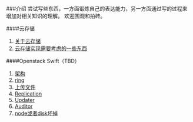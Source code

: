 ###介绍
尝试写些东西，一方面锻炼自己的表达能力，另一方面通过写的过程来增加对相关知识的理解。 欢迎围观和拍砖。

####云存储

1. [关于云存储](/cloud_storage/thinking_about_cloud_storage.md)
2. [云存储实现需要考虑的一些东西](/cloud_storage/thinking_about_implement.md)

####Openstack Swift（TBD）

1. [架构](/cloud_storage/swift/architectural.md)
2. [ring](/cloud_storage/swift/ring.md)
3. [上传文件](/cloud_storage/swift/create_object.md)
4. [Replication](/cloud_storage/swift/replication.md)
5. [Updater](/cloud_storage/swift/updater.md)
6. [Auditor](/cloud_storage/swift/auditor.md)
7. [node或者disk坏掉](/cloud_storage/swift/failure.md)
